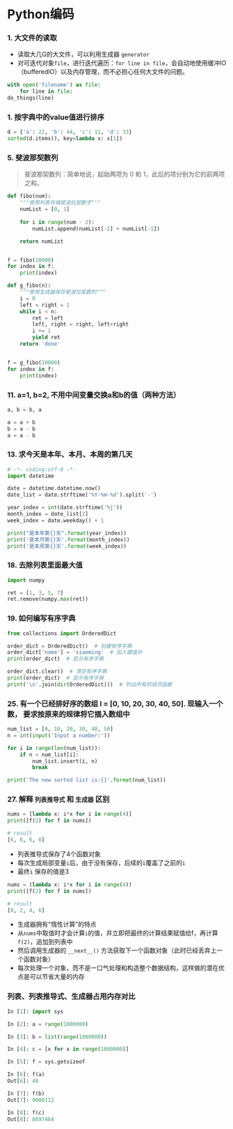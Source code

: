 # Python编码

### 1. 大文件的读取

- 读取大几G的大文件，可以利用生成器 `generator`
- 对可迭代对象`file`，进行迭代遍历：`for line in file`，会自动地使用缓冲IO（bufferedIO）以及内存管理，而不必担心任何大文件的问题。
```python
with open('filename') as file:
	for line in file:
do_things(line)
```

### 1. 按字典中的value值进行排序

```python
d = {'a': 22, 'b': 44, 'c': 11, 'd': 33}
sorted(d.items(), key=lambda x: x[1])
```


### 5. 斐波那契数列

> 斐波那契数列：简单地说，起始两项为 0 和 1，此后的项分别为它的前两项之和。

```python
def fibo(num):
	"""使用列表存储斐波拉契数字"""
    numList = [0, 1]
    
    for i in range(num - 2):
        numList.append(numList[-2] + numList[-1])

    return numList


f = fibo(10000)
for index in f:
    print(index)
```

```python
def g_fibo(n):
    """使用生成器保存斐波拉契数列"""
    i = 0
    left = right = 1
    while i < n:
        ret = left
        left, right = right, left+right
        i += 1
        yield ret
    return 'done'


f = g_fibo(10000)
for index in f:
    print(index)
```

### 11. a=1, b=2, 不用中间变量交换a和b的值（两种方法）
```python
a, b = b, a
```

```python
a = a + b
b = a - b
a = a - b
```


### 13. 求今天是本年、本月、本周的第几天
```python
# -*- coding:utf-8 -*-
import datetime

date = datetime.datetime.now()
date_list = date.strftime('%Y-%m-%d').split('-')

year_index = int(date.strftime('%j'))
month_index = date_list[2]
week_index = date.weekday() + 1

print("是本年第{}天".format(year_index))
print('是本月第{}天'.format(month_index))
print('是本周第{}天'.format(week_index))
```

### 18. 去除列表里面最大值

```python
import numpy

ret = [1, 3, 5, 7]
ret.remove(numpy.max(ret))
```


### 19. 如何编写有序字典

```python
from collections import OrderedDict

order_dict = OrderedDict()  # 创建有序字典
order_dict['name'] = 'xiaoming'  # 加入键值对
print(order_dict)  # 显示有序字典

order_dict.clear()  # 清空有序字典
print(order_dict)  # 显示有序字典
print('\n'.join(dir(OrderedDict)))  # 列出所有的成员函数
```

### 25. 有一个已经排好序的数组 l = [0, 10, 20, 30, 40, 50]. 现输入一个数， 要求按原来的规律将它插入数组中

```python
num_list = [0, 10, 20, 30, 40, 50]
n = int(input('Input a number:'))

for i in range(len(num_list)):
    if n < num_list[i]:
        num_list.insert(i, n)
        break

print('The new sorted list is:{}'.format(num_list))
```

### 27. 解释 `列表推导式` 和 `生成器` 区别

```python
nums = [lambda x: i*x for i in range(4)]
print([f(2) for f in nums])

# result
[6, 6, 6, 6]
```

- 列表推导式保存了4个函数对象
- 每次生成局部变量`i`后，由于没有保存，后续的`i`覆盖了之前的`i`
- 最终`i` 保存的值是3

```python
nums = (lambda x: i*x for i in range(4))
print([f(2) for f in nums])

# result
[0, 2, 4, 6]
```

- 生成器拥有"惰性计算"的特点
- 从`nums`中取值时才会计算`i`的值，并立即把最终的计算结果赋值给f，再计算`f(2)`，追加到列表中
- 然后调用生成器的 `__next__()` 方法获取下一个函数对象（此时已经丢弃上一个函数对象）
- 每次处理一个对象，而不是一口气处理和构造整个数据结构，这样做的潜在优点是可以节省大量的内存

### 列表、列表推导式、生成器占用内存对比

```python
In [1]: import sys

In [2]: a = range(1000000)

In [3]: b = list(range(1000000))

In [4]: c = [x for x in range(1000000)]

In [5]: f = sys.getsizeof

In [6]: f(a)
Out[6]: 48

In [7]: f(b)
Out[7]: 9000112

In [8]: f(c)
Out[8]: 8697464
```
